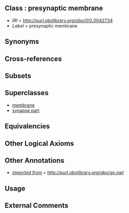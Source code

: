 
## Class : presynaptic membrane

 * *IRI* = http://purl.obolibrary.org/obo/GO_0042734
 * *Label* = presynaptic membrane

## Synonyms


## Cross-references


## Subsets


## Superclasses

 * [membrane](../../GO/20/GO_0016020.md)
 * [synapse part](../../GO/56/GO_0044456.md)

## Equivalencies


## Other Logical Axioms


## Other Annotations

 * *[imported from](../../IAO/12/IAO_0000412.md)* = http://purl.obolibrary.org/obo/go.owl

## Usage


## External Comments

